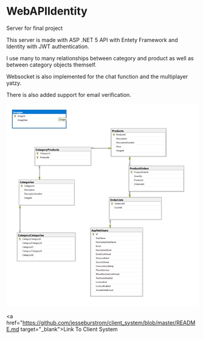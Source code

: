 # WebAPIIdentity
Server for final project

This server is made with ASP .NET 5 API with Entety Framework and Identity with JWT authentication.

I use many to many relationships between category and product as well as between category objects themself.

Websocket is also implemented for the chat function and the multiplayer yatzy.

There is also added support for email verification.

![Alt Text](Database.jpg?raw=true "Server Database")

<a href="https://github.com/jesseburstrom/client_system/blob/master/README.md target="_blank">Link To Client System</a>
